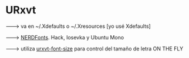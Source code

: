 # URxvt
---> va en ~/.Xdefaults o ~/.Xresources [yo usé Xdefaults]

---> [NERDFonts](https://www.nerdfonts.com/). Hack, Iosevka y Ubuntu Mono

---> utiliza [urxvt-font-size](https://github.com/majutsushi/urxvt-font-size)
para control del tamaño de letra ON THE FLY
